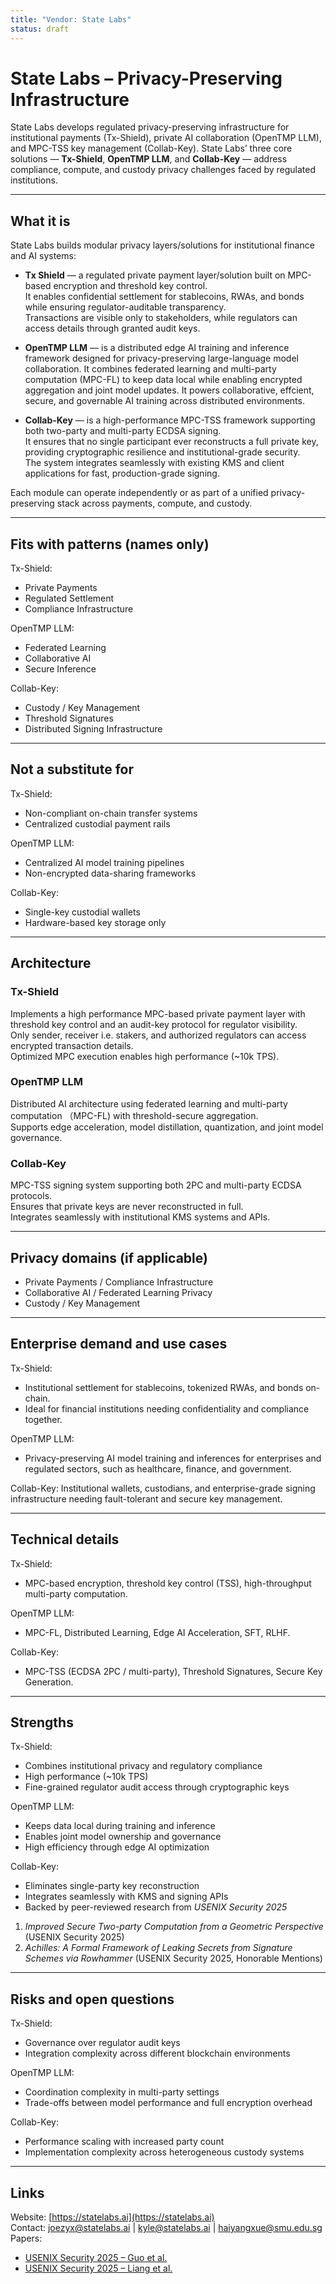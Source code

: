 ```yaml
---
title: "Vendor: State Labs"
status: draft
---
```


# State Labs – Privacy-Preserving Infrastructure

State Labs develops regulated privacy-preserving infrastructure for institutional payments (Tx-Shield), private AI collaboration (OpenTMP LLM), and MPC-TSS key management (Collab-Key). 
State Labs’ three core solutions — **Tx-Shield**, **OpenTMP LLM**, and **Collab-Key** — address compliance, compute, and custody privacy challenges faced by regulated institutions.

---

## What it is
State Labs builds modular privacy layers/solutions for institutional finance and AI systems:
- **Tx Shield** — a regulated private payment layer/solution built on MPC-based encryption and threshold key control.  
It enables confidential settlement for stablecoins, RWAs, and bonds while ensuring regulator-auditable transparency.  
Transactions are visible only to stakeholders, while regulators can access details through granted audit keys.

- **OpenTMP LLM** — is a distributed edge AI training and inference framework designed for privacy-preserving large-language model collaboration. It combines federated learning and multi-party computation (MPC-FL) to keep data local while enabling encrypted aggregation and joint model updates. It powers collaborative, effcient, secure, and governable AI training across distributed environments.

- **Collab-Key** — is a high-performance MPC-TSS framework supporting both two-party and multi-party ECDSA signing.  
It ensures that no single participant ever reconstructs a full private key, providing cryptographic resilience and institutional-grade security.  
The system integrates seamlessly with existing KMS and client applications for fast, production-grade signing.

Each module can operate independently or as part of a unified privacy-preserving stack across payments, compute, and custody.

---

## Fits with patterns (names only)

Tx-Shield:
- Private Payments  
- Regulated Settlement  
- Compliance Infrastructure  


OpenTMP LLM:
- Federated Learning  
- Collaborative AI  
- Secure Inference  


Collab-Key:
- Custody / Key Management  
- Threshold Signatures  
- Distributed Signing Infrastructure  

---

## Not a substitute for

Tx-Shield:
- Non-compliant on-chain transfer systems  
- Centralized custodial payment rails  


OpenTMP LLM:
- Centralized AI model training pipelines  
- Non-encrypted data-sharing frameworks  


Collab-Key:
- Single-key custodial wallets  
- Hardware-based key storage only 

---

## Architecture
### Tx-Shield
Implements a high performance MPC-based private payment layer with threshold key control and an audit-key protocol for regulator visibility.  
Only sender, receiver i.e. stakers, and authorized regulators can access encrypted transaction details.  
Optimized MPC execution enables high performance (~10k TPS).

### OpenTMP LLM
Distributed AI architecture using federated learning and multi-party computation （MPC-FL) with threshold-secure aggregation.  
Supports edge acceleration, model distillation, quantization, and joint model governance.  

### Collab-Key
MPC-TSS signing system supporting both 2PC and multi-party ECDSA protocols.  
Ensures that private keys are never reconstructed in full.  
Integrates seamlessly with institutional KMS systems and APIs.

---

## Privacy domains (if applicable)
- Private Payments / Compliance Infrastructure  
- Collaborative AI / Federated Learning Privacy  
- Custody / Key Management  

---

## Enterprise demand and use cases
Tx-Shield:
- Institutional settlement for stablecoins, tokenized RWAs, and bonds on-chain.  
- Ideal for financial institutions needing confidentiality and compliance together.

OpenTMP LLM: 
- Privacy-preserving AI model training and inferences for enterprises and regulated sectors, such as healthcare, finance, and government. 

Collab-Key:
Institutional wallets, custodians, and enterprise-grade signing infrastructure needing fault-tolerant and secure key management.  

---

## Technical details
Tx-Shield:
- MPC-based encryption, threshold key control (TSS), high-throughput multi-party computation.

OpenTMP LLM: 
- MPC-FL, Distributed Learning, Edge AI Acceleration, SFT, RLHF.  

Collab-Key:
- MPC-TSS (ECDSA 2PC / multi-party), Threshold Signatures, Secure Key Generation.   

---

## Strengths
Tx-Shield:
- Combines institutional privacy and regulatory compliance  
- High performance (~10k TPS)  
- Fine-grained regulator audit access through cryptographic keys  

OpenTMP LLM: 
- Keeps data local during training and inference  
- Enables joint model ownership and governance  
- High efficiency through edge AI optimization  

Collab-Key:
- Eliminates single-party key reconstruction  
- Integrates seamlessly with KMS and signing APIs  
- Backed by peer-reviewed research from *USENIX Security 2025*  
1. *Improved Secure Two-party Computation from a Geometric Perspective* (USENIX Security 2025)
2. *Achilles: A Formal Framework of Leaking Secrets from Signature Schemes via Rowhammer* (USENIX Security 2025, Honorable Mentions)

---

## Risks and open questions
Tx-Shield:
- Governance over regulator audit keys  
- Integration complexity across different blockchain environments  

OpenTMP LLM:
- Coordination complexity in multi-party settings  
- Trade-offs between model performance and full encryption overhead 

Collab-Key:
- Performance scaling with increased party count  
- Implementation complexity across heterogeneous custody systems  

---

## Links
Website: [https://statelabs.ai](https://statelabs.ai)  
Contact: [joezyx@statelabs.ai](mailto:joezyx@statelabs.ai) | [kyle@statelabs.ai](mailto:kyle@statelabs.ai)  | [haiyangxue@smu.edu.sg](mailto:haiyangxue@smu.edu.sg)
Papers:  
- [USENIX Security 2025 – Guo et al.](https://www.usenix.org/system/files/usenixsecurity25-guo-hao-improved.pdf)  
- [USENIX Security 2025 – Liang et al.](https://www.usenix.org/system/files/usenixsecurity25-liang-achilles.pdf)
